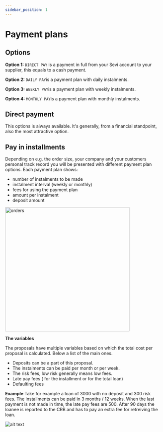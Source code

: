 ```yaml
---
sidebar_position: 1
---
```


# Payment plans

## Options

**Option 1:** `DIRECT PAY` is a payment in full from your Sevi account to your supplier, this equals to a cash payment. 

**Option 2:** `DAILY PAY`is a payment plan with daily instalments. 

**Option 3:** `WEEKLY PAY`is a payment plan with weekly instalments. 

**Option 4:** `MONTHLY PAY`is a payment plan with monthly instalments.

## Direct payment
This options is always available. It's generally, from a financial standpoint, also the most attractive option. 

## Pay in installments
Depending on e.g. the order size, your company and your customers personal track record you will be presented with different payment plan options. Each payment plan shows:
- number of instalments to be made
- instalment interval (weekly or monthly)
- fees for using the payment plan
- amount per instalment
- deposit amount

<img src="/ordering/agentpaymentoption1.png" alt="orders" width="400"/>

**The variables**

The proposals have multiple variables based on which the total cost per proposal is calculated. Below a list of the main ones.

- Deposits can be a part of this proposal.
- The instalments can be paid per month or per week.
- The risk fees, low risk generally means low fees.
- Late pay fees ( for the installment or for the total loan)
- Defaulting fees

**Example**
Take for example a loan of 3000 with no deposit and 300 risk fees.
The installments can be paid in 3 months / 12 weeks. 
When the last payment is not made in time, the late pay fees are 500.
After 90 days the loanee is reported to the CRB and has to pay an extra fee for retreiving the loan.

![alt text](/ordering/structure.png "Logo Title Text 1")



